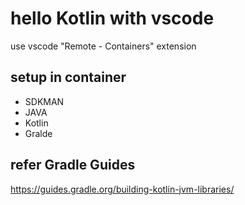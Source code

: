 # hello Kotlin with vscode
use vscode "Remote - Containers" extension

## setup in container
* SDKMAN
* JAVA
* Kotlin
* Gralde

## refer Gradle Guides
https://guides.gradle.org/building-kotlin-jvm-libraries/
